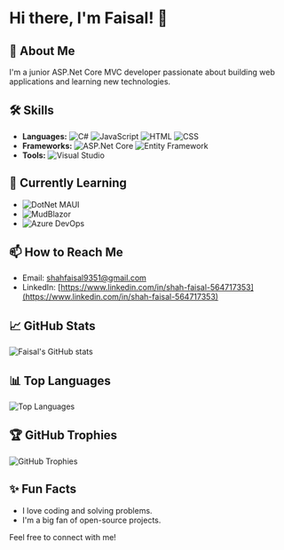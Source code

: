 # Hi there, I'm Faisal! 👋

## 🚀 About Me
I'm a junior ASP.Net Core MVC developer passionate about building web applications and learning new technologies.

## 🛠️ Skills
- **Languages:** 
  ![C#](https://img.shields.io/badge/-C%23-239120?logo=c-sharp&logoColor=white&style=flat)
  ![JavaScript](https://img.shields.io/badge/-JavaScript-F7DF1E?logo=javascript&logoColor=black&style=flat)
  ![HTML](https://img.shields.io/badge/-HTML5-E34F26?logo=html5&logoColor=white&style=flat)
  ![CSS](https://img.shields.io/badge/-CSS3-1572B6?logo=css3&logoColor=white&style=flat)
- **Frameworks:** 
  ![ASP.Net Core](https://img.shields.io/badge/-ASP.Net%20Core-512BD4?logo=.net&logoColor=white&style=flat)
  ![Entity Framework](https://img.shields.io/badge/-Entity%20Framework-512BD4?logo=.net&logoColor=white&style=flat)
- **Tools:** 
  ![Visual Studio](https://img.shields.io/badge/-Visual%20Studio-5C2D91?logo=visual-studio&logoColor=white&style=flatSQL%20Server-CC2927?logo=microsoft-sql-server&logoColor=white&style=flat)

## 🌱 Currently Learning
- ![DotNet MAUI](https://img.shields.io/badge/-DotNet%20MAUI-512BD4?logo=.net&logoColor=white&style=flat)
- ![MudBlazor](https://img.shields.io/badge/-MudBlazor-1E88E5?logo=blazor&logoColor=white&style=flat)
- ![Azure DevOps](https://img.shields.io/badge/-Azure%20DevOps-0078D7?logo=azure-devops&logoColor=white&style=flat)


## 📫 How to Reach Me
- Email: [shahfaisal9351@gmail.com](mailto:shahfaisal9351@gmail.com)
- LinkedIn: [https://www.linkedin.com/in/shah-faisal-564717353](https://www.linkedin.com/in/shah-faisal-564717353)

## 📈 GitHub Stats
![Faisal's GitHub stats](https://github-readme-stats.vercel.app/api?username=ShahFaisal9351&show_icons=true&theme=radical)

## 📊 Top Languages
![Top Languages](https://github-readme-stats.vercel.app/api/top-langs/?username=ShahFaisal9351&layout=compact&theme=radical)

## 🏆 GitHub Trophies
![GitHub Trophies](https://github-profile-trophy.vercel.app/?username=ShahFaisal9351&theme=radical)

## ✨ Fun Facts
- I love coding and solving problems.
- I'm a big fan of open-source projects.

Feel free to connect with me!